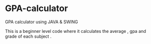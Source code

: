 # GPA-calculator
GPA calculator using JAVA &amp; SWING

This is a beginner level code where it calculates the average , gpa and grade of each subject .
